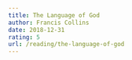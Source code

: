 ```yaml
---
title: The Language of God
author: Francis Collins
date: 2018-12-31
rating: 5
url: /reading/the-language-of-god
---
```

